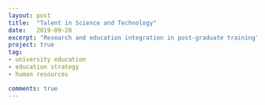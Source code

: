 ```yaml
---
layout: post
title:  "Talent in Science and Technology"
date:   2019-09-28
excerpt: "Research and education integration in post-graduate training"
project: true
tag:
- university education
- education strategy
- human resources

comments: true
---
```

